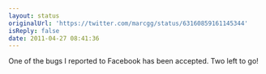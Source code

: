 ```yaml
---
layout: status
originalUrl: 'https://twitter.com/marcgg/status/63160859161145344'
isReply: false
date: 2011-04-27 08:41:36
---
```


One of the bugs I reported to Facebook has been accepted. Two left to go!

